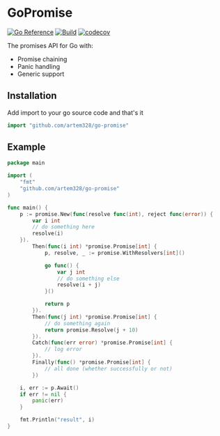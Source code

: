 # GoPromise

[![Go Reference](https://pkg.go.dev/badge/github.com/artem328/go-promise.svg)](https://pkg.go.dev/github.com/artem328/go-promise)
[![Build](https://github.com/artem328/go-promise/actions/workflows/go.yml/badge.svg?branch=master)](https://github.com/artem328/go-promise/actions/workflows/go.yml)
[![codecov](https://codecov.io/gh/artem328/go-promise/graph/badge.svg)](https://codecov.io/gh/artem328/go-promise)

The promises API for Go with:
- Promise chaining
- Panic handling
- Generic support

## Installation

Add import to your go source code and that's it
```go
import "github.com/artem328/go-promise"
```

## Example

```go
package main

import (
	"fmt"
	"github.com/artem328/go-promise"
)

func main() {
	p := promise.New(func(resolve func(int), reject func(error)) {
		var i int
		// do something here
		resolve(i)
	}).
		Then(func(i int) *promise.Promise[int] {
			p, resolve, _ := promise.WithResolvers[int]()

			go func() {
				var j int
				// do something else
				resolve(i + j)
			}()

			return p
		}).
		Then(func(j int) *promise.Promise[int] {
			// do something again
			return promise.Resolve(j + 10)
		}).
		Catch(func(err error) *promise.Promise[int] {
			// log error
		}).
		Finally(func() *promise.Promise[int] {
			// all done (whether successfully or not) 
		})

	i, err := p.Await()
	if err != nil {
		panic(err)
	}

	fmt.Println("result", i)
}

```